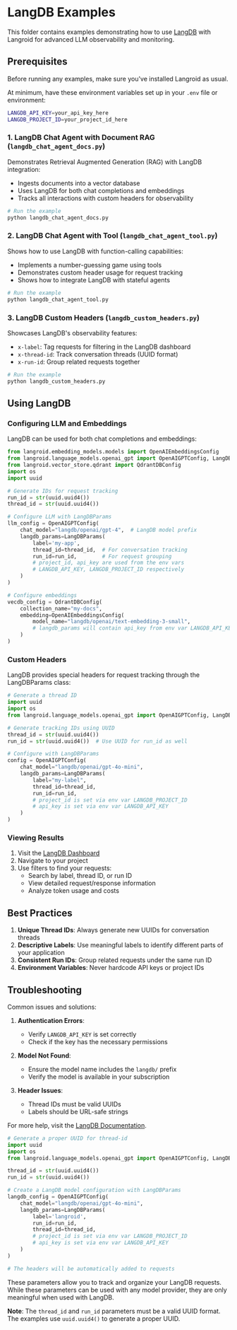 # LangDB Examples

This folder contains examples demonstrating how to use [LangDB](https://langdb.com) with Langroid for advanced LLM observability and monitoring.

## Prerequisites

Before running any examples, make sure you've installed Langroid as usual.


At minimum, have these environment variables set up in your `.env` file or environment:
```bash
LANGDB_API_KEY=your_api_key_here
LANGDB_PROJECT_ID=your_project_id_here
```

### 1. LangDB Chat Agent with Document RAG (`langdb_chat_agent_docs.py`)

Demonstrates Retrieval Augmented Generation (RAG) with LangDB integration:
- Ingests documents into a vector database
- Uses LangDB for both chat completions and embeddings
- Tracks all interactions with custom headers for observability

```python
# Run the example
python langdb_chat_agent_docs.py
```

### 2. LangDB Chat Agent with Tool (`langdb_chat_agent_tool.py`)

Shows how to use LangDB with function-calling capabilities:
- Implements a number-guessing game using tools
- Demonstrates custom header usage for request tracking
- Shows how to integrate LangDB with stateful agents

```python
# Run the example
python langdb_chat_agent_tool.py
```

### 3. LangDB Custom Headers (`langdb_custom_headers.py`)

Showcases LangDB's observability features:
- `x-label`: Tag requests for filtering in the LangDB dashboard
- `x-thread-id`: Track conversation threads (UUID format)
- `x-run-id`: Group related requests together

```python
# Run the example
python langdb_custom_headers.py
```

## Using LangDB

### Configuring LLM and Embeddings

LangDB can be used for both chat completions and embeddings:

```python
from langroid.embedding_models.models import OpenAIEmbeddingsConfig
from langroid.language_models.openai_gpt import OpenAIGPTConfig, LangDBParams
from langroid.vector_store.qdrant import QdrantDBConfig
import os
import uuid

# Generate IDs for request tracking
run_id = str(uuid.uuid4())
thread_id = str(uuid.uuid4())

# Configure LLM with LangDBParams
llm_config = OpenAIGPTConfig(
    chat_model="langdb/openai/gpt-4",  # LangDB model prefix
    langdb_params=LangDBParams(
        label='my-app',
        thread_id=thread_id,  # For conversation tracking
        run_id=run_id,        # For request grouping
        # project_id, api_key are used from the env vars
        # LANGDB_API_KEY, LANGDB_PROJECT_ID respectively
    )
)

# Configure embeddings
vecdb_config = QdrantDBConfig(
    collection_name="my-docs",
    embedding=OpenAIEmbeddingsConfig(
        model_name="langdb/openai/text-embedding-3-small",
        # langdb_params will contain api_key from env var LANGDB_API_KEY
    )
)
```

### Custom Headers

LangDB provides special headers for request tracking through the LangDBParams class:

```python
# Generate a thread ID
import uuid
import os
from langroid.language_models.openai_gpt import OpenAIGPTConfig, LangDBParams

# Generate tracking IDs using UUID
thread_id = str(uuid.uuid4())
run_id = str(uuid.uuid4())  # Use UUID for run_id as well

# Configure with LangDBParams
config = OpenAIGPTConfig(
    chat_model="langdb/openai/gpt-4o-mini",
    langdb_params=LangDBParams(
        label="my-label",
        thread_id=thread_id,
        run_id=run_id,
        # project_id is set via env var LANGDB_PROJECT_ID
        # api_key is set via env var LANGDB_API_KEY
    )
)
```

### Viewing Results

1. Visit the [LangDB Dashboard](https://dashboard.langdb.com)
2. Navigate to your project
3. Use filters to find your requests:
   - Search by label, thread ID, or run ID
   - View detailed request/response information
   - Analyze token usage and costs

## Best Practices

1. **Unique Thread IDs**: Always generate new UUIDs for conversation threads
2. **Descriptive Labels**: Use meaningful labels to identify different parts of your application
3. **Consistent Run IDs**: Group related requests under the same run ID
4. **Environment Variables**: Never hardcode API keys or project IDs

## Troubleshooting

Common issues and solutions:

1. **Authentication Errors**:
   - Verify `LANGDB_API_KEY` is set correctly
   - Check if the key has the necessary permissions

2. **Model Not Found**:
   - Ensure the model name includes the `langdb/` prefix
   - Verify the model is available in your subscription

3. **Header Issues**:
   - Thread IDs must be valid UUIDs
   - Labels should be URL-safe strings

For more help, visit the [LangDB Documentation](https://docs.langdb.com).


```python
# Generate a proper UUID for thread-id
import uuid
import os
from langroid.language_models.openai_gpt import OpenAIGPTConfig, LangDBParams

thread_id = str(uuid.uuid4())
run_id = str(uuid.uuid4())

# Create a LangDB model configuration with LangDBParams
langdb_config = OpenAIGPTConfig(
    chat_model="langdb/openai/gpt-4o-mini",
    langdb_params=LangDBParams(
        label='langroid',
        run_id=run_id,
        thread_id=thread_id,
        # project_id is set via env var LANGDB_PROJECT_ID
        # api_key is set via env var LANGDB_API_KEY
    )
)

# The headers will be automatically added to requests
```

These parameters allow you to track and organize your LangDB requests. While these parameters can be used with any model provider, they are only meaningful when used with LangDB.

**Note**: The `thread_id` and `run_id` parameters must be a valid UUID format. The examples use `uuid.uuid4()` to generate a proper UUID.
